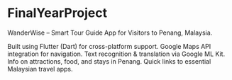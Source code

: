 # FinalYearProject
WanderWise – Smart Tour Guide App for Visitors to Penang, Malaysia.

Built using Flutter (Dart) for cross-platform support.
Google Maps API integration for navigation.
Text recognition & translation via Google ML Kit.
Info on attractions, food, and stays in Penang.
Quick links to essential Malaysian travel apps.
